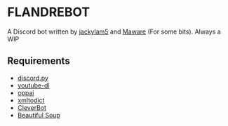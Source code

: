 # FLANDREBOT
A Discord bot written by [jackylam5](https://github.com/jackylam5) and [Maware](https://github.com/Ma-wa-re) (For some bits).
Always a WIP

## Requirements
- [discord.py](https://github.com/Rapptz/discord.py)
- [youtube-dl](https://rg3.github.io/youtube-dl/)
- [oppai](https://github.com/Francesco149/oppai)
- [xmltodict](https://github.com/martinblech/xmltodict)
- [CleverBot](https://github.com/folz/cleverbot.py)
- [Beautiful Soup](https://www.crummy.com/software/BeautifulSoup/)
